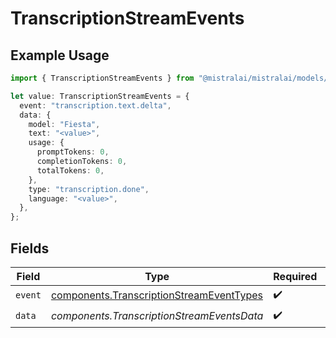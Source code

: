 # TranscriptionStreamEvents

## Example Usage

```typescript
import { TranscriptionStreamEvents } from "@mistralai/mistralai/models/components";

let value: TranscriptionStreamEvents = {
  event: "transcription.text.delta",
  data: {
    model: "Fiesta",
    text: "<value>",
    usage: {
      promptTokens: 0,
      completionTokens: 0,
      totalTokens: 0,
    },
    type: "transcription.done",
    language: "<value>",
  },
};
```

## Fields

| Field                                                                                                | Type                                                                                                 | Required                                                                                             | Description                                                                                          |
| ---------------------------------------------------------------------------------------------------- | ---------------------------------------------------------------------------------------------------- | ---------------------------------------------------------------------------------------------------- | ---------------------------------------------------------------------------------------------------- |
| `event`                                                                                              | [components.TranscriptionStreamEventTypes](../../models/components/transcriptionstreameventtypes.md) | :heavy_check_mark:                                                                                   | N/A                                                                                                  |
| `data`                                                                                               | *components.TranscriptionStreamEventsData*                                                           | :heavy_check_mark:                                                                                   | N/A                                                                                                  |